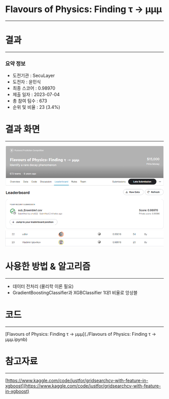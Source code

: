 # Flavours of Physics: Finding τ → μμμ
-----------------------------------
# 결과
-----------------------------------
### 요약 정보
  * 도전기관 : SecuLayer
  * 도전자 : 윤민식
  * 최종 스코어 : 0.98970
  * 제출 일자 : 2023-07-04
  * 총 참여 팀수 : 673
  * 순위 및 비율 : 23 (3.4%)
# 결과 화면
-----------------------------------
![score](./img/score.PNG)
![rank](./img/rank.PNG)
# 사용한 방법 & 알고리즘
----------------------------------
  * 데이터 전처리 (물리학 이론 필요)
  * GradientBoostingClassifier과 XGBClassifier 1대1 비율로 앙상블
# 코드
----------------------------------
[Flavours of Physics: Finding τ → μμμ](./Flavours of Physics: Finding τ → μμμ.ipynb)
# 참고자료
----------------------------------
[https://www.kaggle.com/code/justfor/gridsearchcv-with-feature-in-xgboost](https://www.kaggle.com/code/justfor/gridsearchcv-with-feature-in-xgboost)
